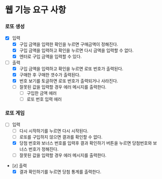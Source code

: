 # 웹 기능 요구 사항

### 로또 생성

- [x] 입력
  - [x] 구입 금액을 입력한 확인을 누르면 구매금액이 정해진다.
  - [x] 구입 금액을 입력하고 확인을 누르면 다시 금액을 입력할 수 없다.
  - [x] 엔터로 구입 금액을 입력할 수 있다.
- [ ] 출력
  - [x] 구입 금액을 입력하고 확인을 누르면 로또 번호가 출력된다.
  - [x] 구매한 후 구매한 갯수가 출력된다.
  - [x] 번호 보기를 토글하면 로또 번호가 출력되거나 사라진다.
  - [ ] 잘못된 값을 입력할 경우 에러 메시지를 출력한다.
    - [ ] 구입한 금액 에러
    - [ ] 로또 번호 입력 에러

### 로또 게임

- [ ] 입력
  - [ ] 다시 시작하기를 누르면 다시 시작된다.
  - [ ] 로또를 구입하지 않으면 결과를 확인할 수 없다.
  - [x] 당첨 번호와 보너스 번호를 입력후 결과 확인하기 버튼을 누르면 당첨번호와 보너스 번호가 정해진다.
  - [ ] 잘못된 값을 입력할 경우 에러 메시지를 출력한다.
- [z] 출력
  - [x] 결과 확인하기를 누르면 당첨 통계를 출력한다.
